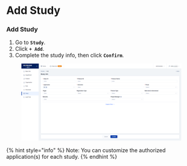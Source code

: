 # Add Study

### Add Study

1. Go to **`Study`**.
2. Click **`+ Add`**.
3. Complete the study info, then click **`Confirm`**.

<figure><img src=".gitbook/assets/image.png" alt=""><figcaption></figcaption></figure>

{% hint style="info" %}
Note: You can customize the authorized application(s) for each study.
{% endhint %}

